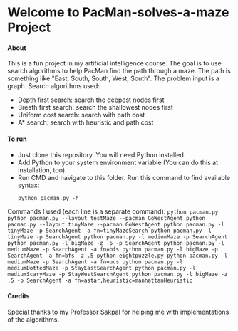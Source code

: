 # Welcome to PacMan-solves-a-maze Project

#### About

This is a fun project in my artificial intelligence course. The goal is to use search algorithms
to help PacMan find the path through a maze. The path is something like "East, South, South, West, South". 
The problem input is a graph. Search algorithms used:
- Depth first search: search the deepest nodes first
- Breath first search: search the shallowest nodes first
- Uniform cost search: search with path cost 
- A* search: search with heuristic and path cost

#### To run

- Just clone this repository. You will need Python installed.
- Add Python to your system environment variable (You can do this at installation, too).
- Run CMD and navigate to this folder.
Run this command to find available syntax:
	```
	python pacman.py -h
	```
Commands I used (each line is a separate command):
	```
        python pacman.py
		python pacman.py --layout testMaze --pacman GoWestAgent
		python pacman.py --layout tinyMaze --pacman GoWestAgent
		python pacman.py -l tinyMaze -p SearchAgent -a fn=tinyMazeSearch
		python pacman.py -l tinyMaze -p SearchAgent
		python pacman.py -l mediumMaze -p SearchAgent
		python pacman.py -l bigMaze -z .5 -p SearchAgent
		python pacman.py -l mediumMaze -p SearchAgent -a fn=bfs
		python pacman.py -l bigMaze -p SearchAgent -a fn=bfs -z .5
		python eightpuzzle.py
		python pacman.py -l mediumMaze -p SearchAgent -a fn=ucs
		python pacman.py -l mediumDottedMaze -p StayEastSearchAgent
		python pacman.py -l mediumScaryMaze -p StayWestSearchAgent
		python pacman.py -l bigMaze -z .5 -p SearchAgent -a fn=astar,heuristic=manhattanHeuristic 
	```


#### Credits

Special thanks to my Professor Sakpal for helping me with implementations of the algorithms.